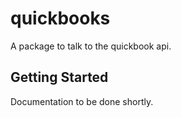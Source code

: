 # quickbooks

A package to talk to the quickbook api.

## Getting Started
Documentation to be done shortly.
